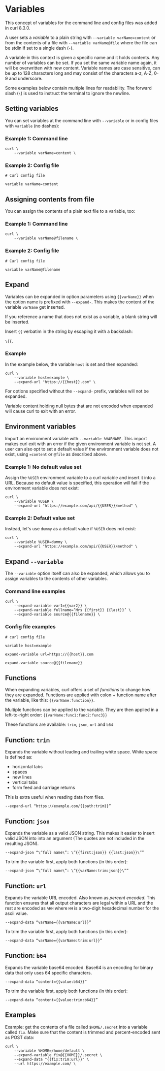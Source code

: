 # Variables

This concept of variables for the command line and config files was added in
curl 8.3.0.

A user sets a *variable* to a plain string with `--variable varName=content` or
from the contents of a file with `--variable varName@file` where the file can be
stdin if set to a single dash (`-`).

A variable in this context is given a specific name and it holds contents. Any
number of variables can be set. If you set the same variable name again, it
will be overwritten with new content. Variable names are case sensitive, can
be up to 128 characters long and may consist of the characters a-z, A-Z, 0-9
and underscore.

Some examples below contain multiple lines for readability. The forward slash (`\`) is used to instruct the terminal to ignore the newline.

## Setting variables

You can set variables at the command line with `--variable` or in config files with `variable` (no dashes):

### Example 1: Command line

```
curl \
    --variable varName=content \
```

### Example 2: Config file

```
# Curl config file

variable varName=content
```
## Assigning contents from file

You can assign the contents of a plain text file to a variable, too:

### Example 1: Command line

```
curl \
    --variable varName@filename \
```

### Example 2: Config file

```
# Curl config file

variable varName@filename
```

## Expand

Variables can be expanded in option parameters using `{{varName}}` when the
option name is prefixed with `--expand-`. This makes the content of the
variable `varName` get inserted.

If you reference a name that does not exist as a variable, a blank string will be inserted.

Insert `{{` verbatim in the string by escaping it with a backslash:

`\{{`.

### Example

In the example below, the variable `host` is set and then expanded:

``` 
curl \ 
    --variable host=example \
    --expand-url "https://{{host}}.com" \
```

For options specified without the `--expand-` prefix, variables will not be
expanded.

Variable content holding null bytes that are not encoded when expanded will
cause curl to exit with an error.

## Environment variables

Import an environment variable with `--variable %VARNAME`. This import makes curl
exit with an error if the given environment variable is not set. A user can
also opt to set a default value if the environment variable does not exist,
using `=content` or `@file` as described above.

### Example 1: No default value set

Assign the `%USER` environment variable to a curl variable and insert it into a URL. Because no default value is specified, this operation will fail if the environment variable does not exist:

``` 
curl \ 
    --variable %USER \
    --expand-url "https://example.com/api/{{USER}}/method" \
```

### Example 2: Default value set    

Instead, let's use `dummy` as a default value if `%USER` does not exist:

```
curl \
    --variable %USER=dummy \
    --expand-url "https://example.com/api/{{USER}}/method" \
```

## Expand `--variable`

The `--variable` option itself can also be expanded, which allows you to assign variables to the contents of other variables.

### Command line examples

```
curl \
    --expand-variable var1={{var2}} \
    --expand-variable fullname=’Mrs {{first}} {{last}}’ \
    --expand-variable source@{{filename}} \
```

### Config file examples

```
# curl config file

variable host=example

expand-variable url=https://{{host}}.com

expand-variable source@{{filename}}
```

## Functions

When expanding variables, curl offers a set of *functions* to change how they
are expanded. Functions are applied with colon + function name after the
variable, like this: `{{varName:function}}`.

Multiple functions can be applied to the variable. They are then applied in a
left-to-right order: `{{varName:func1:func2:func3}}`

These functions are available: `trim`, `json`, `url` and `b64`

## Function: `trim`

Expands the variable without leading and trailing white space. White space is defined as: 

* horizontal tabs
* spaces
* new lines
* vertical tabs
* form feed and carriage returns

This is extra useful when reading data from files.

```
--expand-url “https://example.com/{{path:trim}}”
```

## Function: `json`

Expands the variable as a valid JSON string. This makes it easier to insert valid JSON into into an argument (The quotes are not included in the resulting JSON).

```
--expand-json “\”full name\”: \”{{first:json}} {{last:json}}\””
```
To trim the variable first, apply both functions (in this order):

```
--expand-json “\”full name\”: \”{{varName:trim:json}}\””
```

## Function: `url`

Expands the variable URL encoded. Also known as *percent encoded*. This function ensures that all output characters are legal within a URL and the rest are encoded as `%HH` where `HH` is a two-digit hexadecimal number for the ascii value.

```
--expand-data “varName={{varName:url}}”
```

To trim the variable first, apply both functions (in this order):

```
--expand-data “varName={{varName:trim:url}}”
```

## Function: `b64`

Expands the variable base64 encoded. Base64 is an encoding for binary data that only uses 64 specific characters.

```
--expand-data “content={{value:b64}}”
```
    
To trim the variable first, apply both functions (in this order):

```
--expand-data “content={{value:trim:b64}}”
```

## Examples

Example: get the contents of a file called `$HOME/.secret` into a variable called `fix`. Make sure that the content is trimmed and percent-encoded sent as POST data:

```
curl \
    --variable %HOME=/home/default \
    --expand-variable fix@{{HOME}}/.secret \
    --expand-data "{{fix:trim:url}}" \
    --url https://example.com/ \
```